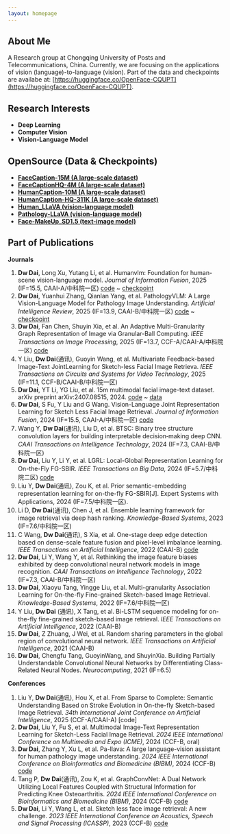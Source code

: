 ```yaml
---
layout: homepage
---
```


## About Me

A Research group at Chongqing University of Posts and Telecommunications, China. Currently, we are focusing on the applications of vision (language)-to-language (vision). Part of the data and checkpoints are availabe at: [https://huggingface.co/OpenFace-CQUPT](https://huggingface.co/OpenFace-CQUPT).


## Research Interests

- **Deep Learning** 
- **Computer Vision**
- **Vision-Language Model** 
  
## OpenSource (Data & Checkpoints)

- **[FaceCaption-15M (A large-scale dataset)](https://huggingface.co/datasets/OpenFace-CQUPT/FaceCaption-15M)**
- **[FaceCaptionHQ-4M (A large-scale dataset)](https://huggingface.co/datasets/OpenFace-CQUPT/FaceCaptionHQ-4M)**
- **[HumanCaption-10M (A large-scale dataset)](https://huggingface.co/datasets/OpenFace-CQUPT/HumanCaption-10M)**
- **[HumanCaption-HQ-311K (A large-scale dataset)](https://huggingface.co/datasets/OpenFace-CQUPT/HumanCaption-HQ-311K)**
- **[Human_LLaVA (vision-language model)](https://huggingface.co/OpenFace-CQUPT/Human_LLaVA)**
- **[Pathology-LLaVA (vision-language model)](https://huggingface.co/OpenFace-CQUPT/Pathology-LLaVA)**
- **[Face-MakeUp_SD1.5 (text-image model)](https://huggingface.co/OpenFace-CQUPT/Face-MakeUp_SD1.5)**
  
## Part of Publications
​**Journals**​
1. ​**Dw Dai**, Long Xu, Yutang Li, et al. Humanvlm: Foundation for human-scene vision-language model. *Journal of Information Fusion*, 2025 (IF=15.5, CAAI-A/中科院一区) [code](https://github.com/ddw2AIGROUP2CQUPT/HumanVLM) ~ [checkpoint](https://huggingface.co/OpenFace-CQUPT/Human_LLaVA)
2. ​**Dw Dai**, Yuanhui Zhang, Qianlan Yang, et al. PathologyVLM: A Large Vision-Language Model for Pathology Image Understanding. *Artificial Intelligence Review*, 2025 (IF=13.9, CAAI-B/中科院一区) [code](https://github.com/ddw2AIGROUP2CQUPT/PA-LLaVA) ~ [checkpoint](https://huggingface.co/OpenFace-CQUPT/Pathology-LLaVA)
3. **Dw Dai**, Fan Chen, Shuyin Xia, et al. An Adaptive Multi-Granularity Graph Representation of Image via Granular-Ball Computing. *IEEE Transactions on Image Processing*, 2025 (IF=13.7, CCF-A/CAAI-A/中科院一区) [code](https://github.com/ddw2AIGROUP2CQUPT/GRIG)
4. Y Liu, **Dw Dai**(通讯), Guoyin Wang, et al. Multivariate Feedback-based Image-Text JointLearning for Sketch-less Facial Image Retrieva. *IEEE Transactions on Circuits and Systems for Video Technology*, 2025 (IF=11.1, CCF-B/CAAI-B/中科院一区)
5. **Dw Dai**, YT Li, YG Liu, et al. 15m multimodal facial image-text dataset. arXiv preprint arXiv:2407.08515, 2024. [code](https://huggingface.co/OpenFace-CQUPT/FLIP) ~ [data](https://huggingface.co/datasets/OpenFace-CQUPT/FaceCaption-15M)
6. ​**Dw Dai**, S Fu, Y Liu and G Wang. Vision-Language Joint Representation Learning for Sketch Less Facial Image Retrieval. *Journal of Information Fusion*, 2024 (IF=15.5, CAAI-A/中科院一区) [code](https://github.com/ddw2AIGROUP2CQUPT/FVLP)  
7. Wang Y, ​**Dw Dai**​(通讯), Liu D, et al. BTSC: Binary tree structure convolution layers for building interpretable decision‐making deep CNN. *CAAI Transactions on Intelligence Technology*, 2024 (IF=7.3, CAAI-B/中科院一区)
8. ​**Dw Dai**, Liu Y, Li Y, et al. LGRL: Local-Global Representation Learning for On-the-Fly FG-SBIR. *IEEE Transactions on Big Data*, 2024 (IF=5.7/中科院二区) [code](https://github.com/ddw2AIGROUP2CQUPT/LGRL)
9. Liu Y, **Dw Dai**(通讯), Zou K, et al. Prior semantic-embedding representation learning for on-the-fly FG-SBIR[J]. Expert Systems with Applications, 2024 (IF=7.5/中科院一区).  
10. Li D, ​**Dw Dai**(通讯)​, Chen J, et al. Ensemble learning framework for image retrieval via deep hash ranking. *Knowledge-Based Systems*, 2023 (IF=7.6/中科院一区)
11. C Wang, **Dw Dai**(通讯), S Xia, et al. One-stage deep edge detection based on dense-scale feature fusion and pixel-level imbalance learning. *IEEE Transactions on Artificial Intelligence*, 2022 (CAAI-B) [code](https://github.com/ddw2AIGROUP2CQUPT/DDF)
12. ​**Dw Dai**, Li Y, Wang Y, et al. Rethinking the image feature biases exhibited by deep convolutional neural network models in image recognition. *CAAI Transactions on Intelligence Technology*, 2022 (IF=7.3, CAAI-B/中科院一区)
13. ​**Dw Dai**, Xiaoyu Tang, Yingge Liu, et al. Multi-granularity Association Learning for On-the-fly Fine-grained Sketch-based Image Retrieval. *Knowledge-Based Systems*, 2022 (IF=7.6/中科院一区)
14. Y Liu, **Dw Dai** (通讯), X Tang, et al. Bi-LSTM sequence modeling for on-the-fly fine-grained sketch-based image retrieval. *IEEE Transactions on Artificial Intelligence*, 2022 (CAAI-B)
15. **Dw Dai**, Z Zhuang, J Wei, et al. Random sharing parameters in the global region of convolutional neural network. *IEEE Transactions on Artificial Intelligence*, 2021 (CAAI-B)
16. ​**Dw Dai**, Chengfu Tang, GuoyinWang, and ShuyinXia. Building Partially Understandable Convolutional Neural Networks by Differentiating Class-Related Neural Nodes. *Neurocomputing*, 2021 (IF=6.5)  

​**Conferences**​
1. ​Liu Y, ​**Dw Dai**(通讯), Hou X, et al. From Sparse to Complete: Semantic Understanding Based on Stroke Evolution in On-the-fly Sketch-based Image Retrieval. *34th International Joint Conference on Artificial Intelligence*, 2025 (CCF-A/CAAI-A) [code]  
2. **Dw Dai**, Liu Y, Fu S, et al. Multimodal Image-Text Representation Learning for Sketch-Less Facial Image Retrieval. *2024 IEEE International Conference on Multimedia and Expo (ICME)*, 2024 (CCF-B, oral) 
3. ​**Dw Dai**, Zhang Y, Xu L, et al. Pa-llava: A large language-vision assistant for human pathology image understanding. *2024 IEEE International Conference on Bioinformatics and Biomedicine (BIBM)*, 2024 (CCF-B) [code](https://github.com/ddw2AIGROUP2CQUPT)  
4. Tang P, ​**Dw Dai**(通讯), Zou K, et al. GraphConvNet: A Dual Network Utilizing Local Features Coupled with Structural Information for Predicting Knee Osteoarthritis. *2024 IEEE International Conference on Bioinformatics and Biomedicine (BIBM)*, 2024 (CCF-B) [code](https://github.com/ddw2AIGROUP2CQUPT/GraphConvNet)
5.  ​**Dw Dai**, Li Y, Wang L, et al. Sketch less face image retrieval: A new challenge. *2023 IEEE International Conference on Acoustics, Speech and Signal Processing (ICASSP)*, 2023 (CCF-B) [code](https://github.com/ddw2AIGROUP2CQUPT/SLFIR) 


